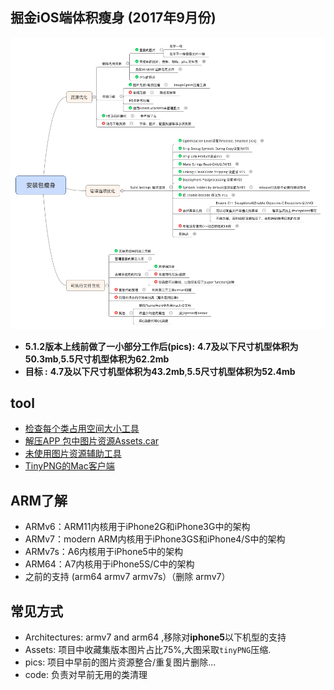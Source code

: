## 掘金iOS端体积瘦身 (2017年9月份)

![](./images/iOSAppThinPic.png)

-  **5.1.2版本上线前做了一小部分工作后(pics):** **4.7及以下尺寸机型体积为50.3mb**,**5.5尺寸机型体积为62.2mb**
- **目标 :** **4.7及以下尺寸机型体积为43.2mb**,**5.5尺寸机型体积为52.4mb**

## tool 
- [检查每个类占用空间大小工具](https://github.com/huanxsd/LinkMap)
- [解压APP 包中图片资源Assets.car](https://github.com/devcxm/iOS-Images-Extractor)
- [未使用图片资源辅助工具](https://github.com/tinymind/LSUnusedResources)
- [TinyPNG的Mac客户端](https://github.com/kyleduo/TinyPNG4Mac)

##  ARM了解

- ARMv6：ARM11内核用于iPhone2G和iPhone3G中的架构
- ARMv7：modern ARM内核用于iPhone3GS和iPhone4/S中的架构
- ARMv7s：A6内核用于iPhone5中的架构
- ARM64：A7内核用于iPhone5S/C中的架构
- 之前的支持 (arm64 armv7 armv7s）（删除 armv7）



## 常见方式
- Architectures: armv7 and arm64  ,移除对**iphone5**以下机型的支持
- Assets: 项目中收藏集版本图片占比75%,大图采取`tinyPNG`压缩.
- pics: 项目中早前的图片资源整合/重复图片删除...  
- code: 负责对早前无用的类清理    

